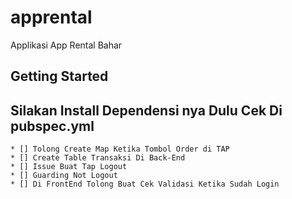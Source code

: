 # apprental

Applikasi App Rental Bahar

## Getting Started

## Silakan Install Dependensi nya Dulu Cek Di pubspec.yml
    * [] Tolong Create Map Ketika Tombol Order di TAP
    * [] Create Table Transaksi Di Back-End 
    * [] Issue Buat Tap Logout
    * [] Guarding Not Logout
    * [] Di FrontEnd Tolong Buat Cek Validasi Ketika Sudah Login